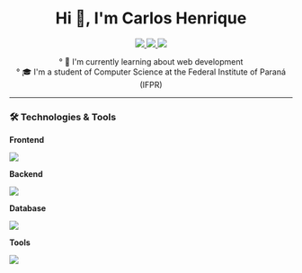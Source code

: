 <div align="center">
 <h1>Hi 👋, I'm Carlos Henrique</h1>

 <div>
  <a href="https://www.linkedin.com/in/carlos-henrique-de-almeida-314582277/">
    <img src="https://img.shields.io/badge/LinkedIn-0077B5?style=for-the-badge&logo=linkedin&logoColor=white"></img>
  </a>
  <a href="https://twitter.com/carloos_1207">
    <img src= "https://img.shields.io/badge/Twitter-1DA1F2?style=for-the-badge&logo=twitter&logoColor=white"></img>
  </a>
  <a href="mailto:carloshenriquealmeida52@gmail.com">
    <img src= "https://img.shields.io/badge/Gmail-D14836?style=for-the-badge&logo=gmail&logoColor=white"></img>
  </a>

  ° 🌱 I'm currently learning about web development<br>
  ° 🎓 I'm a student of Computer Science at the Federal Institute of Paraná (IFPR)<br>
 </div>
 <hr>

</div>

<div align="start">
  <h3>🛠️ Technologies & Tools</h3>

  <p><strong>Frontend</strong></p>
  <div>
   <img src="https://skillicons.dev/icons?i=react,styledcomponents,tailwind,html,css,js,ts,vite" />
  </div>
  <p><strong>Backend</strong></p>
  <div>
   <img src="https://skillicons.dev/icons?i=nodejs,express,vitest,prisma" />
  </div>

  <p><strong>Database</strong></p>
  <div>
   <img src="https://skillicons.dev/icons?i=mysql,postgres,sqlite" />
  </div>

  <p><strong>Tools</strong></p>
   <div>
   <img src="https://skillicons.dev/icons?i=git,github,figma,vscode,windows,linux,postman" />
  </div>


</div>

